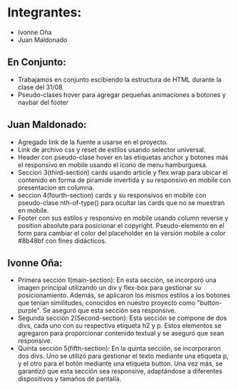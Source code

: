 # Integrantes:

- Ivonne Oña
- Juan Maldonado

## En Conjunto:

- Trabajamos en conjunto escibiendo la estructura de HTML durante la clase del 31/08
- Pseudo-clases hover para agregar pequeñas animaciones a botones y navbar del footer

## Juan Maldonado:

- Agregado link de la fuente a usarse en el proyecto.
- Link de archivo css y reset de estilos usando selector universal.
- Header con pseudo-clase hover en las etiquetas anchor y botones más el responsivo en mobile usando el icono de menu hamburguesa.
- Seccion 3(third-section) cards usando article y flex wrap para ubicar el contenido en forma de piramide invertida y su responsivo en mobile con presentacion en columna.
- seccion 4(fourth-section) cards y su responsivos en mobile con pseudo-clase nth-of-type() para ocultar las cards que no se muestran en mobile.
- Footer con sus estilos y responsivo en mobile usando column reverse y position absolute para posicionar el copyright. Pseudo-elemento en el  form para cambiar el color del placeholder en la versión mobile a color #8b48bf con fines didácticos.

## Ivonne Oña:

- Primera sección 1(main-section): En esta sección, se incorporó una imagen principal utilizando un div y flex-box para gestionar su posicionamiento. Además, se aplicaron los mismos estilos a los botones que tenían similitudes, conocidos en nuestro proyecto como "button-purple". Se aseguró que esta sección sea responsive.
- Segunda sección 2(Second-section): Esta sección se compone de dos divs, cada uno con su respectiva etiqueta h2 y p. Estos elementos se agregaron para proporcionar contenido textual y se aseguró que sean responsive.
- Quinta sección 5(fifth-section): En la quinta sección, se incorporaron dos divs. Uno se utilizó para gestionar el texto mediante una etiqueta p, y el otro para el botón mediante una etiqueta button. Una vez más, se garantizó que esta sección sea responsive, adaptándose a diferentes dispositivos y tamaños de pantalla.
